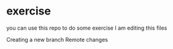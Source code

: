 # exercise
you can use this repo to do some exercise
I am editing this files


Creating a new branch
Remote changes
